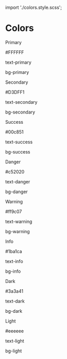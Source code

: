 import './colors.style.scss';

# Colors

<div class='zyle-preview'>
    <div class='box-color'>
        <p class='color-name'>Primary</p>
        <div class="color-preview bg-primary text-light">#FFFFFF</div>
        <div>
            <p>text-primary</p>
            <p>bg-primary</p>
        </div>
    </div>
    <div class='box-color'>
        <p class='color-name'>Secondary</p>
        <div class="color-preview bg-secondary text-dark">#D3DFF1</div>
        <div>
            <p>text-secondary</p>
            <p>bg-secondary</p>
        </div>
    </div>
    <div class='box-color'>
        <p class='color-name'>Success</p>
        <div class="color-preview bg-success text-dark">#00c851</div>
        <div>
            <p>text-success</p>
            <p>bg-success</p>
        </div>
    </div>
    <div class='box-color'>
        <p class='color-name'>Danger</p>
        <div class="color-preview bg-danger text-light">#c52020</div>
        <div>
            <p>text-danger</p>
            <p>bg-danger</p>
        </div>
    </div>
    <div class='box-color'>
        <p class='color-name'>Warning</p>
        <div class="color-preview bg-warning text-dark">#ff9c07</div>
        <div>
            <p>text-warning</p>
            <p>bg-warning</p>
        </div>
    </div>
    <div class='box-color'>
        <p class='color-name'>Info</p>
        <div class="color-preview bg-info text-dark">#1ba1ca</div>
        <div>
            <p>text-info</p>
            <p>bg-info</p>
        </div>
    </div>
    <div class='box-color'>
        <p class='color-name'>Dark</p>
        <div class="color-preview bg-dark text-light">#3a3a41</div>
        <div>
            <p>text-dark</p>
            <p>bg-dark</p>
        </div>
    </div>
    <div class='box-color'>
        <p class='color-name'>Light</p>
        <div class="color-preview bg-light text-dark">#eeeeee</div>
        <div>
            <p>text-light</p>
            <p>bg-light</p>
        </div>
    </div>
</div>
